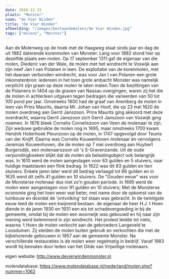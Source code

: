 ```yaml
---
date: 2019-12-15
plaats: "Monster"
naam: "de Vier Winden"
title: "de Vier Winden"
afbeelding: "/images/bestaandemolens/de Vier Winden.jpg"
tags: ["molens", "Monster"]
---
```


Aan de Molenweg op de hoek met de Haagweg staat sinds jaar en dag de uit
1882 daterende korenmolen van Monster. Lang voor 1882 stond hier op
dezelfde plaats een molen. Op 17 september 1311 gaf de eigenaar van die
molen, Diederic van der Wale, de molen met het windrecht te Voswijk aan
zijn  neef Jan I van Polanen in leen. De exploitatie van de korenmolen,
met het daaraan verbonden windrecht, was voor Jan I van Polanen een
grote inkomstenbron: iedereen in het toen grote ambacht Monster was
namelijk verplicht zijn graan op deze molen te laten malen.Toen de
bezittingen van de Polanens in 1404 op de graven van Nassau overgingen,
waren zij het die de molen  in achterleen uitgaven tegen bedragen die
varieerden van 50 tot 100 pond per jaar. Omstreeks 1600 had de graaf van
Aremberg de molen in leen van Prins Maurits, daarna Mr. Johan van Hoof,
die op 23 mei 1620 de molen overdroeg aan Gerrit Janszoon. Prins Maurits
ging akkoord met deze overdracht, waarna Gerrit Janszoon zich Gerrit
Janszoon van Voswijk ging noemen. In 1676 bleek Cornelis Corneliszoon
van Veen de molenaar te zijn. Zijn weduwe gebruikte de molen nog in
1695, maar omstreeks 1700 kwam  Hendrik Holierhoek Pleunzoon op de
molen, in 1747 opgevolgd door Teunis van der Knijff. Daarna was Cornelis
Kouwenhoven molenaar en vervolgens Jeremias Kouwenhoven, die de molen op
7 mei overdroeg aan Huybert Burgersdijk, een molenaarszoon uit 's
S-Gravenzande. Uit de oude verpondingboeken blijkt dat de molen als
belastingobject ook belangrijk was. In 1610 werd de molen aangeslagen
voor 63 gulden en 5 stuivers, naar huidige maatstaven een flink bedrag.
In 1622 was dit 83 gulden en tien stuivers. Enkele jaren later werd dit
bedrag verlaagd tot 66 gulden en in 1635 werd dit zelfs 41 gulden en 10
stuivers. De "Gouden eeuw" was voor de Monsterse molenaar dus niet zo'n
gouden periode. In 1695 werd de molen weer aangeslagen voor 91 gulden en
10 stuivers;  Met de Monsterse economie ging het toen weer wat beter,
met name door de opkomst van de tuinbouw en doordat de 'ontvolking' tot
staan was gebracht. In de twintigste eeuw leed de molen een kwijnend
bestaan. de eigenaar de heer H.J. t Hoen diende in de jaren 1930 en 1931
een eis tot schadevergoeding in bij de gemeente, omdat bij de molen een
woonwijk was gebouwd en hij naar zijn mening werd belemmerd in zijn
windrecht. Het protest leidde tot niets, waarna 't Hoen de molen
verkocht aan de gebroeders Langeveld te Loosduinen. Zij stelden de molen
buiten gebruik en verkochten die met de bijbehorende gebouwen in 1957
aan de gemeente Monster. Na verschillende restauraties is de molen weer
regelmatig in bedrijf. Vanaf 1983 wordt hij bemalen door leden van het
Gilde van Vrijwillige molenaars.  

eigen website: http://www.devierwindenmonster.nl

molendatabase: https://www.molendatabase.nl/nederland/molen.php?nummer=1062